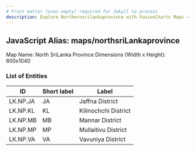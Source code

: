 ```yaml
---
# Front matter (even empty) required for Jekyll to process
description: Explore Northernsrilankaprovince with FusionCharts Maps – Detailed features for seamless integration. Try now & enhance your data visualization today! 
---
```


## JavaScript Alias: maps/northsriLankaprovince

Map Name: North SriLanka Province
Dimensions (Width x Height): 600x1040

### List of Entities

| ID       | Short label | Label                |
| -------- | ----------- | -------------------- |
| LK.NP.JA | JA          | Jaffna District      |
| LK.NP.KL | KL          | Kilinochchi District |
| LK.NP.MB | MB          | Mannar District      |
| LK.NP.MP | MP          | Mullaitivu District  |
| LK.NP.VA | VA          | Vavuniya District    |
